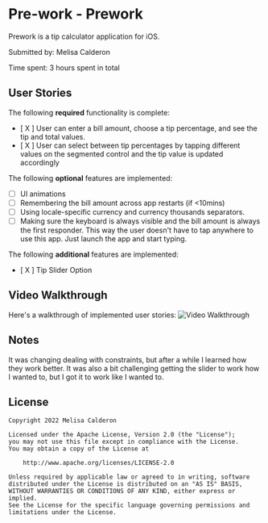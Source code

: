 # Pre-work - Prework

Prework is a tip calculator application for iOS.

Submitted by: Melisa Calderon

Time spent: 3 hours spent in total

## User Stories

The following **required** functionality is complete:

* [ X ] User can enter a bill amount, choose a tip percentage, and see the tip and total values.
* [ X ] User can select between tip percentages by tapping different values on the segmented control and the tip value is updated accordingly

The following **optional** features are implemented:

* [ ] UI animations
* [ ] Remembering the bill amount across app restarts (if <10mins)
* [ ] Using locale-specific currency and currency thousands separators.
* [ ] Making sure the keyboard is always visible and the bill amount is always the first responder. This way the user doesn't have to tap anywhere to use this app. Just launch the app and start typing.

The following **additional** features are implemented:

- [ X ] Tip Slider Option
## Video Walkthrough

Here's a walkthrough of implemented user stories:
<img src='Prework/tipCalc_AdobeCreativeCloudExpress.gif' title='Video Walkthrough' width='' alt='Video Walkthrough' />

## Notes

It was changing dealing with constraints, but after a while I learned how they work better. It was also a bit challenging getting the slider to work how I wanted to, but I got it to work like I wanted to.

## License

    Copyright 2022 Melisa Calderon

    Licensed under the Apache License, Version 2.0 (the "License");
    you may not use this file except in compliance with the License.
    You may obtain a copy of the License at

        http://www.apache.org/licenses/LICENSE-2.0

    Unless required by applicable law or agreed to in writing, software
    distributed under the License is distributed on an "AS IS" BASIS,
    WITHOUT WARRANTIES OR CONDITIONS OF ANY KIND, either express or implied.
    See the License for the specific language governing permissions and
    limitations under the License.
